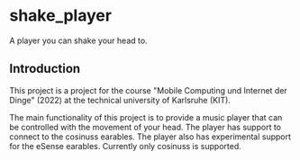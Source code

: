 # shake_player

A player you can shake your head to.

## Introduction
This project is a project for the course "Mobile Computing und Internet der Dinge" (2022)
at the technical university of Karlsruhe (KIT).

The main functionality of this project is to provide a music player that can be controlled
with the movement of your head. The player has support to connect to the cosinuss earables.
The player also has experimental support for the eSense earables.
Currently only cosinuss is supported.
